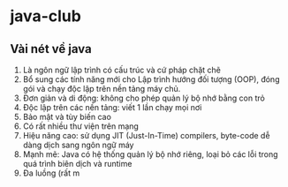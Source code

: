 # java-club
## Vài nét về java
1. Là ngôn ngữ lập trình có cấu trúc và cứ pháp chặt chẽ
2. Bổ sung các tính năng mới cho Lập trình hướng đối tượng (OOP), đóng gói và chạy độc lập trên nền tảng máy chủ.
3. Đơn giản và di động: không cho phép quản lý bộ nhớ bằng con trỏ
4. Độc lập trên các nền tảng: viết 1 lần chạy mọi nơi 
5. Bảo mật và tùy biến cao
6. Có rất nhiều thư viện trên mạng
7. Hiệu năng cao: sử dụng JIT (Just-In-Time) compilers, byte-code dễ dàng dịch sang ngôn ngữ máy
8. Mạnh mẽ: Java có hệ thống quản lý bộ nhớ riêng, loại bỏ các lỗi trong quá trình biên dịch và runtime
9. Đa luồng (rất m

